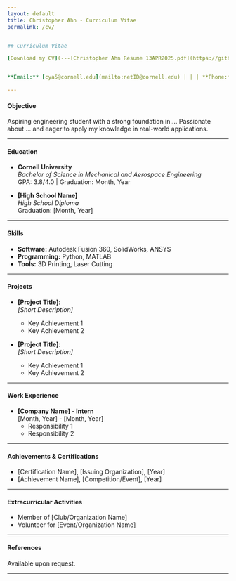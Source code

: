 ```yaml
---
layout: default
title: Christopher Ahn - Curriculum Vitae
permalink: /cv/


## Curriculum Vitae

[Download my CV](---[Christopher Ahn Resume 13APR2025.pdf](https://github.com/user-attachments/files/22672934/Christopher.Ahn.Resume.13APR2025.pdf)) in PDF format.


**Email:** [cya5@cornell.edu](mailto:netID@cornell.edu) | | | **Phone:** +617-852-1661

---
```


#### Objective
Aspiring engineering student with a strong foundation in.... Passionate about ... and eager to apply my knowledge in real-world applications.

---

#### Education
- **Cornell University**  
  *Bachelor of Science in Mechanical and Aerospace Engineering*  
  GPA: 3.8/4.0 | Graduation: Month, Year

- **[High School Name]**  
  *High School Diploma*  
  Graduation: [Month, Year]

---

#### Skills
- **Software:** Autodesk Fusion 360, SolidWorks, ANSYS  
- **Programming:** Python, MATLAB  
- **Tools:** 3D Printing, Laser Cutting  

---

#### Projects
- **[Project Title]**:  
  *[Short Description]*  
  - Key Achievement 1  
  - Key Achievement 2  

- **[Project Title]**:  
  *[Short Description]*  
  - Key Achievement 1  
  - Key Achievement 2  

---

#### Work Experience
- **[Company Name] - Intern**  
  [Month, Year] - [Month, Year]  
  - Responsibility 1  
  - Responsibility 2  

---

#### Achievements & Certifications
- [Certification Name], [Issuing Organization], [Year]  
- [Achievement Name], [Competition/Event], [Year]  

---

#### Extracurricular Activities
- Member of [Club/Organization Name]  
- Volunteer for [Event/Organization Name]  

---

#### References
Available upon request.

---
